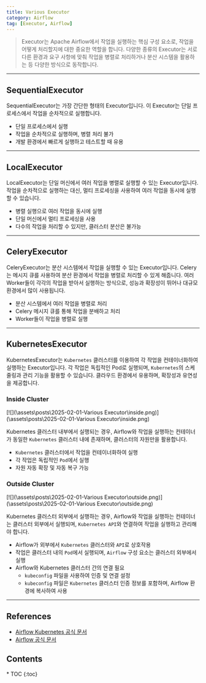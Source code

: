 ```yaml
---
title: Various Executor
category: Airflow
tag: [Executor, Airflow]
---
```


> Executor는 Apache Airflow에서 작업을 실행하는 핵심 구성 요소로, 작업을 어떻게 처리할지에 대한 중요한 역할을 합니다. 다양한 종류의 Executor는 서로 다른 환경과 요구 사항에 맞춰 작업을 병렬로 처리하거나 분산 시스템을 활용하는 등 다양한 방식으로 동작합니다.

---

## SequentialExecutor
SequentialExecutor는 가장 간단한 형태의 Executor입니다. 이 Executor는 단일 프로세스에서 작업을 순차적으로 실행합니다. 

- 단일 프로세스에서 실행
- 작업을 순차적으로 실행하며, 병렬 처리 불가
- 개발 환경에서 빠르게 실행하고 테스트할 때 유용

---

## LocalExecutor
LocalExecutor는 단일 머신에서 여러 작업을 병렬로 실행할 수 있는 Executor입니다. 
작업을 순차적으로 실행하는 대신, 멀티 프로세싱을 사용하여 여러 작업을 동시에 실행할 수 있습니다. 

- 병렬 실행으로 여러 작업을 동시에 실행
- 단일 머신에서 멀티 프로세싱을 사용
- 다수의 작업을 처리할 수 있지만, 클러스터 분산은 불가능

---

## CeleryExecutor
CeleryExecutor는 분산 시스템에서 작업을 실행할 수 있는 Executor입니다. Celery는 메시지 큐를 사용하여 분산 환경에서 작업을 병렬로 처리할 수 있게 해줍니다. 
여러 Worker들이 각각의 작업을 받아서 실행하는 방식으로, 성능과 확장성이 뛰어나 대규모 환경에서 많이 사용됩니다.

- 분산 시스템에서 여러 작업을 병렬로 처리
- Celery 메시지 큐를 통해 작업을 분배하고 처리
- Worker들이 작업을 병렬로 실행

---

## KubernetesExecutor
KubernetesExecutor는 `Kubernetes` 클러스터를 이용하여 각 작업을 컨테이너화하여 실행하는 Executor입니다. 
각 작업은 독립적인 Pod로 실행되며, `Kubernetes`의 스케줄링과 관리 기능을 활용할 수 있습니다. 클라우드 환경에서 유용하며, 확장성과 유연성을 제공합니다.

### Inside Cluster

[![](\assets\posts\2025-02-01-Various Executor\inside.png)](\assets\posts\2025-02-01-Various Executor\inside.png)

Kubernetes 클러스터 내부에서 실행되는 경우, Airflow와 작업을 실행하는 컨테이너가 동일한 `Kubernetes` 클러스터 내에 존재하며, 클러스터의 자원만을 활용합니다.

- `Kubernetes` 클러스터에서 작업을 컨테이너화하여 실행
- 각 작업은 독립적인 `Pod`에서 실행
- 자원 자동 확장 및 자동 복구 가능

### Outside Cluster

[![](\assets\posts\2025-02-01-Various Executor\outside.png)](\assets\posts\2025-02-01-Various Executor\outside.png)

Kubernetes 클러스터 외부에서 실행하는 경우, Airflow와 작업을 실행하는 컨테이너는 클러스터 외부에서 실행되며, `Kubernetes API`와 연결하여 작업을 실행하고 관리해야 합니다.

- Airflow가 외부에서 `Kubernetes` 클러스터와 `API`로 상호작용
- 작업은 클러스터 내의 `Pod`에서 실행되며, `Airflow` 구성 요소는 클러스터 외부에서 실행
- Airflow와 Kubernetes 클러스터 간의 연결 필요
   - `kubeconfig` 파일을 사용하여 인증 및 연결 설정
   - `kubeconfig` 파일은 `Kubernetes` 클러스터 인증 정보를 포함하며, Airflow 환경에 복사하여 사용

---

## References
- [Airflow Kubernetes 공식 문서](https://airflow.apache.org/docs/apache-airflow-providers-cncf-kubernetes/stable/index.html)
- [Airflow 공식 문서](https://airflow.apache.org/docs/)

<nav class="post-toc" markdown="1">
  <h2>Contents</h2>
* TOC
{:toc}
</nav>

